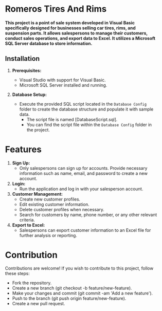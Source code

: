 # Romeros Tires And Rims
#### This project is a point of sale system developed in Visual Basic specifically designed for businesses selling car tires, rims, and suspension parts. It allows salespersons to manage their customers, conduct sales operations, and export data to Excel. It utilizes a Microsoft SQL Server database to store information.
## Installation

1. **Prerequisites:**
   - Visual Studio with support for Visual Basic.
   - Microsoft SQL Server installed and running.

2. **Database Setup:**
   - Execute the provided SQL script located in the `Database Config` folder to create the database structure and populate it with sample data.
     - The script file is named [DatabaseScript.sql].
     - You can find the script file within the `Database Config` folder in the project.

# Features
1. **Sign Up:**
   - Only salespersons can sign up for accounts. Provide necessary information such as name, email, and password to create a new account.
2. **Login:**
   - Run the application and log in with your salesperson account.
3. **Customer Management:**
   - Create new customer profiles.
   - Edit existing customer information.
   - Delete customer profiles when necessary.
   - Search for customers by name, phone number, or any other relevant criteria.
4. **Export to Excel:**
   - Salespersons can export customer information to an Excel file for further analysis or reporting.

# Contribution
Contributions are welcome! If you wish to contribute to this project, follow these steps:
- Fork the repository.
- Create a new branch (git checkout -b feature/new-feature).
- Make your changes and commit (git commit -am 'Add a new feature').
- Push to the branch (git push origin feature/new-feature).
- Create a new pull request.
